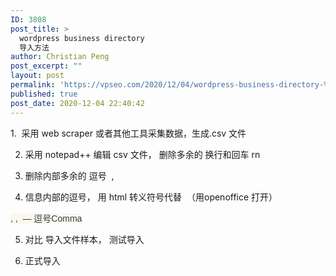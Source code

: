 ```yaml
---
ID: 3808
post_title: >
  wordpress business directory
  导入方法
author: Christian Peng
post_excerpt: ""
layout: post
permalink: 'https://vpseo.com/2020/12/04/wordpress-business-directory-%e5%af%bc%e5%85%a5%e6%96%b9%e6%b3%95/'
published: true
post_date: 2020-12-04 22:40:42
---
```

1.  采用 web scraper 或者其他工具采集数据，生成.csv 文件

2. 采用 notepad++ 编辑 csv 文件， 删除多余的 换行和回车 rn

3. 删除内部多余的 逗号  ,

4. 信息内部的逗号， 用 html 转义符号代替  （用openoffice 打开）

<span style="color: #393939; font-family: Verdana, Arial, Helvetica, sans-serif; font-size: 14px; background-color: #faf7ef;">, ,  — 逗号Comma</span>

5. 对比 导入文件样本， 测试导入

6. 正式导入